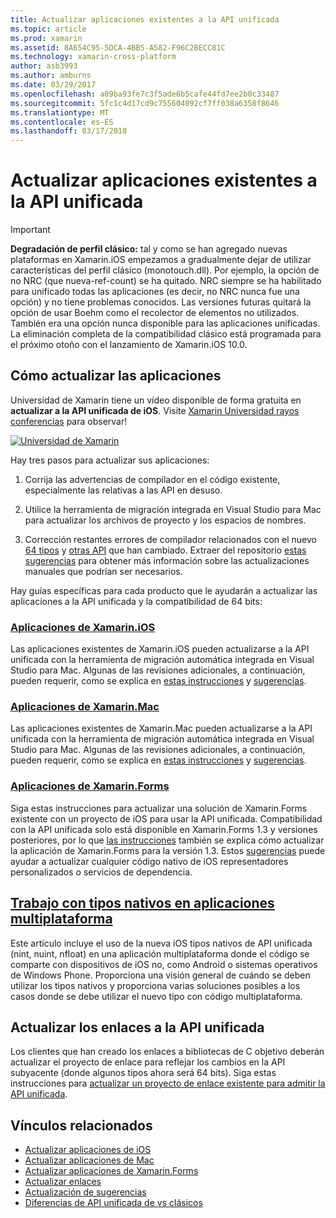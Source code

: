 ```yaml
---
title: Actualizar aplicaciones existentes a la API unificada
ms.topic: article
ms.prod: xamarin
ms.assetid: 8A654C95-5DCA-4BB5-A582-F96C2BECC81C
ms.technology: xamarin-cross-platform
author: asb3993
ms.author: amburns
ms.date: 03/29/2017
ms.openlocfilehash: a09ba93fe7c3f5ade6b5cafe44fd7ee2b0c33487
ms.sourcegitcommit: 5fc1c4d17cd9c755604092cf7ff038a6358f8646
ms.translationtype: MT
ms.contentlocale: es-ES
ms.lasthandoff: 03/17/2018
---
```

# <a name="updating-existing-apps-to-the-unified-api"></a>Actualizar aplicaciones existentes a la API unificada

> [!IMPORTANT]
> **Degradación de perfil clásico:** tal y como se han agregado nuevas plataformas en Xamarin.iOS empezamos a gradualmente dejar de utilizar características del perfil clásico (monotouch.dll). Por ejemplo, la opción de no NRC (que nueva-ref-count) se ha quitado. NRC siempre se ha habilitado para unificado todas las aplicaciones (es decir, no NRC nunca fue una opción) y no tiene problemas conocidos. Las versiones futuras quitará la opción de usar Boehm como el recolector de elementos no utilizados. También era una opción nunca disponible para las aplicaciones unificadas. La eliminación completa de la compatibilidad clásico está programada para el próximo otoño con el lanzamiento de Xamarin.iOS 10.0.




## <a name="how-to-update-your-apps"></a>Cómo actualizar las aplicaciones

Universidad de Xamarin tiene un vídeo disponible de forma gratuita en **actualizar a la API unificada de iOS**. Visite [Xamarin Universidad rayos conferencias](http://university.xamarin.com/lightninglectures) para observar!

[ ![](updating-apps-images/xamu-video-sml.png "Universidad de Xamarin")](http://university.xamarin.com/lightninglectures)

Hay tres pasos para actualizar sus aplicaciones:

1. Corrija las advertencias de compilador en el código existente, especialmente las relativas a las API en desuso.

2. Utilice la herramienta de migración integrada en Visual Studio para Mac para actualizar los archivos de proyecto y los espacios de nombres.

3. Corrección restantes errores de compilador relacionados con el nuevo [64 tipos](~/cross-platform/macios/nativetypes.md) y [otras API](~/cross-platform/macios/unified/index.md#deprecated-typos) que han cambiado. Extraer del repositorio [estas sugerencias](~/cross-platform/macios/unified/updating-tips.md) para obtener más información sobre las actualizaciones manuales que podrían ser necesarios.

Hay guías específicas para cada producto que le ayudarán a actualizar las aplicaciones a la API unificada y la compatibilidad de 64 bits:

### <a name="xamarinios-appscross-platformmaciosunifiedupdating-ios-appsmd"></a>[Aplicaciones de Xamarin.iOS](~/cross-platform/macios/unified/updating-ios-apps.md)

Las aplicaciones existentes de Xamarin.iOS pueden actualizarse a la API unificada con la herramienta de migración automática integrada en Visual Studio para Mac. Algunas de las revisiones adicionales, a continuación, pueden requerir, como se explica en [estas instrucciones](~/cross-platform/macios/unified/updating-ios-apps.md) y [sugerencias](~/cross-platform/macios/unified/updating-tips.md).

###  <a name="xamarinmac-appscross-platformmaciosunifiedupdating-mac-appsmd"></a>[Aplicaciones de Xamarin.Mac](~/cross-platform/macios/unified/updating-mac-apps.md)

Las aplicaciones existentes de Xamarin.Mac pueden actualizarse a la API unificada con la herramienta de migración automática integrada en Visual Studio para Mac. Algunas de las revisiones adicionales, a continuación, pueden requerir, como se explica en [estas instrucciones](~/cross-platform/macios/unified/updating-mac-apps.md) y [sugerencias](~/cross-platform/macios/unified/updating-tips.md).

###  <a name="xamarinforms-appscross-platformmaciosunifiedupdating-xamarin-forms-appsmd"></a>[Aplicaciones de Xamarin.Forms](~/cross-platform/macios/unified/updating-xamarin-forms-apps.md)

Siga estas instrucciones para actualizar una solución de Xamarin.Forms existente con un proyecto de iOS para usar la API unificada. Compatibilidad con la API unificada solo está disponible en Xamarin.Forms 1.3 y versiones posteriores, por lo que [las instrucciones](~/cross-platform/macios/unified/updating-xamarin-forms-apps.md) también se explica cómo actualizar la aplicación de Xamarin.Forms para la versión 1.3. Estos [sugerencias](~/cross-platform/macios/unified/updating-tips.md) puede ayudar a actualizar cualquier código nativo de iOS representadores personalizados o servicios de dependencia.

## <a name="working-with-native-types-in-cross-platform-appscross-platformmaciosnativetypesmd"></a>[Trabajo con tipos nativos en aplicaciones multiplataforma](~/cross-platform/macios/nativetypes.md)

Este artículo incluye el uso de la nueva iOS tipos nativos de API unificada (nint, nuint, nfloat) en una aplicación multiplataforma donde el código se comparte con dispositivos de iOS no, como Android o sistemas operativos de Windows Phone. Proporciona una visión general de cuándo se deben utilizar los tipos nativos y proporciona varias soluciones posibles a los casos donde se debe utilizar el nuevo tipo con código multiplataforma.

## <a name="update-bindings-to-the-unified-api"></a>Actualizar los enlaces a la API unificada

Los clientes que han creado los enlaces a bibliotecas de C objetivo deberán actualizar el proyecto de enlace para reflejar los cambios en la API subyacente (donde algunos tipos ahora será 64 bits).
Siga estas instrucciones para [actualizar un proyecto de enlace existente para admitir la API unificada](~/cross-platform/macios/unified/update-binding.md).




## <a name="related-links"></a>Vínculos relacionados

- [Actualizar aplicaciones de iOS](~/cross-platform/macios/unified/updating-ios-apps.md)
- [Actualizar aplicaciones de Mac](~/cross-platform/macios/unified/updating-mac-apps.md)
- [Actualizar aplicaciones de Xamarin.Forms](~/cross-platform/macios/unified/updating-xamarin-forms-apps.md)
- [Actualizar enlaces](~/cross-platform/macios/unified/update-binding.md)
- [Actualización de sugerencias](~/cross-platform/macios/unified/updating-tips.md)
- [Diferencias de API unificada de vs clásicos](https://developer.xamarin.com/releases/ios/api_changes/classic-vs-unified-8.6.0/)
